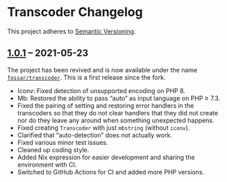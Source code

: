 # Transcoder Changelog

This project adheres to [Semantic Versioning](https://semver.org/spec/v2.0.0.html).

## [1.0.1] – 2021-05-23

The project has been revived and is now available under the name [`fossar/transcoder`](https://packagist.org/packages/fossar/transcoder). This is a first release since the fork.

- Iconv: Fixed detection of unsupported encoding on PHP 8.
- Mb: Restored the ability to pass “auto” as input language on PHP ≥ 7.3.
- Fixed the pairing of setting and restoring error handlers in the transcoders so that they do not clear handlers that they did not create nor do they leave any around when something unexpected happens.
- Fixed creating `Transcoder` with just `mbstring` (without `iconv`).
- Clarified that “auto-detection” does not actually work.
- Fixed various minor test issues.
- Cleaned up coding style.
- Added Nix expression for easier development and sharing the environment with CI.
- Switched to GitHub Actions for CI and added more PHP versions.

[1.0.1]: https://github.com/fossar/transcoder/compare/1.0.0...v1.0.1

